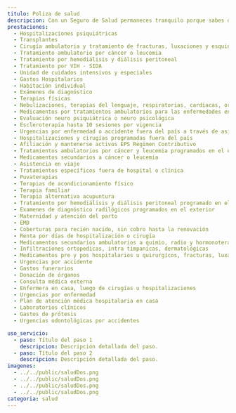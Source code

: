```yaml
---
titulo: Poliza de salud
descripcion: Con un Seguro de Salud permaneces tranquilo porque sabes que tienes acceso ilimitado a servicios que no solo complementan tu Plan Obligatorio, s​​ino que además te permiten disfrutar de atenciones exclusivas como consultar directamente a un médico especialista o realizar exámenes de imagenología o radiología, sin necesidad de esperar una autorización por parte del médico general. ¿Y eso cómo te beneficia?, sencillo. tienes cobertura de alta calidad en ayudas diagnósticas de laboratorio, imagenología o radiología,​ prótesis y trasplantes,  además cuentas con tratamientos ambulatorios en caso de que requieras una diálisis o de que seas diagnosticado con enfermedades de alto costo​.​​
prestaciones: 
  - Hospitalizaciones psiquiátricas
  - Transplantes
  - Cirugía ambulatoria y tratamiento de fracturas, luxaciones y esquinces
  - Tratamiento ambulatorio por cáncer o leucemia
  - Tratamiento por hemodiálisis y diálisis peritoneal
  - Tratamiento por VIH - SIDA
  - Unidad de cuidados intensivos y especiales
  - Gastos Hospitalarios
  - Habitación individual
  - Exámenes de diagnóstico
  - Terapias físicas
  - Nebulizaciones, terapias del lenguaje, respiratorias, cardiacas, ortópticas, linfáticas, pleóticas
  - Medicamentos por tratamientos ambulatorios para las enfermedades enunciadas en las condiciones generales
  - Evaluación neuro psiquiátrica o neuro psicológica
  - Escleroterapia hasta 10 sesiones por vigencia
  - Urgencias por enfermedad o accidente fuera del país a través de asistencia en viaje
  - Hospitalizaciones y cirugías programadas fuera del país
  - Afiliación y mantenerse activos EPS Regimen Contributivo
  - Tratamientos ambulatorios por cáncer y leucemia programados en el exterior
  - Medicamentos secundarios a cáncer o leucemia
  - Asistencia en viaje
  - Tratamientos específicos fuera de hospital o clínica
  - Puvaterapias
  - Terapias de acondicionamiento físico
  - Terapia familiar
  - Terapia alternativa acupuntura
  - Tratamiento por hemodiálisis y diálisis peritoneal programado en el exterior
  - Examenes de diagnóstico radilógicos programados en el exterior
  - Maternidad y atención del parto
  - EMD
  - Coberturas para recién nacido, sin cobro hasta la renovación
  - Renta por días de hospitalización o cirugía
  - Medicamentos secundarios ambulatorios a quimio, radio y hormonoterapia
  - Infiltraciones ortopedicas, intra timpanicas, dermatológicas
  - Medicamentos pre y pos hospitalarios u quirurgícos, fracturas, luxaciones y esquinces
  - Urgencias por accidente
  - Gastos funerarios
  - Donación de órganos
  - Consulta médica externa
  - Enfermera en casa, luego de cirugías u hospitalizaciones
  - Urgencias por enfermedad
  - Plan de atención médica hospitalaria en casa
  - Laboratorios clínicos
  - Gastos de prótesis
  - Urgencias odontológicas por accidentes

uso_servicio:
  - paso: Título del paso 1
    descripcion: Descripción detallada del paso.
  - paso: Título del paso 2
    descripcion: Descripción detallada del paso.
imagenes:
  - ../../public/saludDos.png
  - ../../public/saludDos.png
  - ../../public/saludDos.png
  - ../../public/saludDos.png
categoria: salud
---
```

